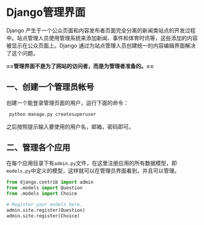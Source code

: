 # Django管理界面

Django 产生于一个公众页面和内容发布者页面完全分离的新闻类站点的开发过程中。站点管理人员使用管理系统来添加新闻、事件和体育时讯等，这些添加的内容被显示在公众页面上。Django 通过为站点管理人员创建统一的内容编辑界面解决了这个问题。

**==管理界面不是为了网站的访问者，而是为管理者准备的。==**

## 一、创建一个管理员帐号

创建一个能登录管理页面的用户，运行下面的命令：

```python
 python manage.py createsuperuser
```

之后按照提示输入要使用的用户名，邮箱，密码即可。



## 二、管理各个应用

在每个应用目录下有`admin.py`文件，在这里注册应用的所有数据模型，即`models.py`中定义的模型，这样就可以在管理员界面看到，并且可以管理。

```python
from django.contrib import admin
from .models import Question
from .models import Choice

# Register your models here.
admin.site.register(Question)
admin.site.register(Choice)
```

